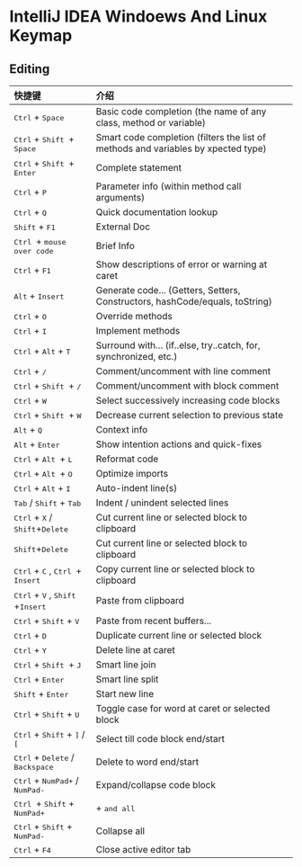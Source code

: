 # IntelliJ IDEA Windoews And Linux Keymap

## Editing

|快捷键|介绍|
|:---------|:---------|
|<kbd>Ctrl</kbd> + <kbd>Space</kbd> | Basic code completion (the name of any class, method or variable)|
|<kbd>Ctrl</kbd> + <kbd>Shift </kbd> + <kbd> Space</kbd> | Smart code completion (filters the list of methods and variables by xpected type)|
|<kbd>Ctrl</kbd> + <kbd>Shift </kbd> + <kbd> Enter</kbd>|	Complete statement|
|<kbd>Ctrl</kbd> + <kbd>P</kbd>|Parameter info (within method call arguments)|
|<kbd>Ctrl</kbd> + <kbd>Q</kbd>	|Quick documentation lookup|
|<kbd>Shift</kbd> + <kbd>F1</kbd> | External Doc 
|<kbd>Ctrl </kbd> + <kbd> mouse over code</kbd>	| Brief Info|
|<kbd>Ctrl</kbd> + <kbd>F1</kbd>	|Show descriptions of error or warning at caret|
|<kbd>Alt</kbd> + <kbd>Insert</kbd>	|Generate code... (Getters, Setters, Constructors, hashCode/equals, toString)|
|<kbd>Ctrl</kbd> + <kbd>O</kbd>	|Override methods|
|<kbd>Ctrl</kbd> + <kbd>I</kbd>	|Implement methods|
|<kbd>Ctrl</kbd> + <kbd>Alt</kbd> + <kbd>T</kbd>	|Surround with... (if..else, try..catch, for, 	synchronized, etc.)|
|<kbd>Ctrl</kbd> + <kbd>/</kbd>	|Comment/uncomment with line comment|
|<kbd>Ctrl</kbd> + <kbd>Shift </kbd> + <kbd> /</kbd>	|Comment/uncomment with block comment|
|<kbd>Ctrl</kbd> + <kbd>W</kbd>	|Select successively increasing code blocks|
|<kbd>Ctrl</kbd> + <kbd>Shift </kbd> + <kbd> W</kbd>	|Decrease current selection to previous state|
|<kbd>Alt</kbd> + <kbd>Q</kbd>	|Context info|
|<kbd>Alt</kbd> + <kbd>Enter</kbd>	|Show intention actions and quick-fixes|
|<kbd>Ctrl</kbd> + <kbd>Alt </kbd> + <kbd> L</kbd>	| Reformat code |
|<kbd>Ctrl</kbd> + <kbd>Alt </kbd> + <kbd> O</kbd>	|Optimize imports|
|<kbd>Ctrl</kbd> + <kbd>Alt</kbd> + <kbd>I</kbd>	|Auto-indent line(s)|
|<kbd>Tab</kbd> / <kbd>Shift</kbd> + <kbd>Tab</kbd> |Indent / unindent selected lines|
|<kbd>Ctrl</kbd> + <kbd>X</kbd> / <kbd>Shift</kbd>+<kbd>Delete</kbd> |Cut current line or selected block to clipboard |
|<kbd>Shift</kbd>+<kbd>Delete</kbd>|Cut current line or selected block to clipboard |
|<kbd>Ctrl</kbd> + <kbd>C</kbd> , <kbd>Ctrl </kbd>+<kbd> Insert</kbd>	|Copy current line or selected block to clipboard |
|<kbd>Ctrl</kbd> + <kbd>V</kbd> , <kbd>Shift</kbd> +<kbd>Insert</kbd>	|Paste from clipboard |
|<kbd>Ctrl</kbd> + <kbd>Shift</kbd> + <kbd>V</kbd>	|Paste from recent buffers... |
|<kbd>Ctrl</kbd> + <kbd>D</kbd> 	|Duplicate current line or selected block |
|<kbd>Ctrl</kbd> + <kbd>Y</kbd> 	|Delete line at caret |
|<kbd>Ctrl</kbd> + <kbd>Shift </kbd> + <kbd>J</kbd>	|Smart line join|
|<kbd>Ctrl</kbd> + <kbd>Enter</kbd>	|Smart line split|
|<kbd>Shift</kbd> + <kbd>Enter</kbd>	|Start new line|
|<kbd>Ctrl</kbd> + <kbd>Shift</kbd> + <kbd>U</kbd>	|Toggle case for word at caret or selected block |
|<kbd>Ctrl</kbd> + <kbd>Shift</kbd> + <kbd>]</kbd> / <kbd>[</kbd> |Select till code block end/start |
|<kbd>Ctrl</kbd> + <kbd>Delete</kbd> / <kbd>Backspace</kbd>	|Delete to word end/start|
|<kbd>Ctrl</kbd> + <kbd>NumPad+</kbd> / <kbd> NumPad- </kbd>	|Expand/collapse code block|
|<kbd>Ctrl </kbd> + <kbd>Shift</kbd> + <kbd> NumPad+	 |</kbd> + <kbd>and all|
|<kbd>Ctrl</kbd> + <kbd>Shift</kbd> + <kbd> NumPad-</kbd>	 |Collapse all|
|<kbd>Ctrl</kbd> + <kbd>F4</kbd>	|Close active editor tab|
